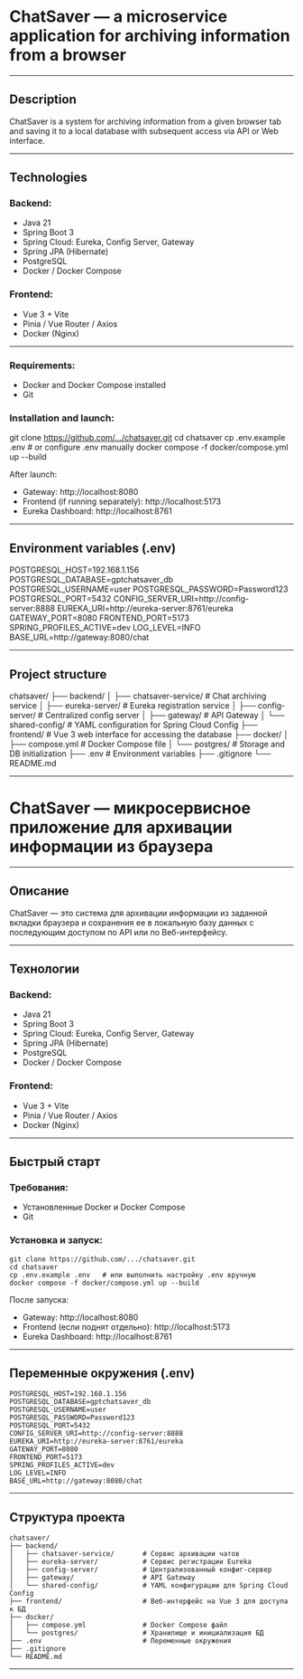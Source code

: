 # ChatSaver — a microservice application for archiving information from a browser

---

## Description

ChatSaver is a system for archiving information from a given browser tab and saving it to a local database with subsequent access via API or Web interface.

---

## Technologies

### Backend:
- Java 21
- Spring Boot 3
- Spring Cloud: Eureka, Config Server, Gateway
- Spring JPA (Hibernate)
- PostgreSQL
- Docker / Docker Compose

### Frontend:
- Vue 3 + Vite
- Pinia / Vue Router / Axios
- Docker (Nginx)

---

### Requirements:
- Docker and Docker Compose installed
- Git

### Installation and launch:

git clone https://github.com/.../chatsaver.git
cd chatsaver
cp .env.example .env # or configure .env manually
docker compose -f docker/compose.yml up --build

After launch:
- Gateway: http://localhost:8080
- Frontend (if running separately): http://localhost:5173
- Eureka Dashboard: http://localhost:8761

---

## Environment variables (.env)
POSTGRESQL_HOST=192.168.1.156
POSTGRESQL_DATABASE=gptchatsaver_db
POSTGRESQL_USERNAME=user
POSTGRESQL_PASSWORD=Password123
POSTGRESQL_PORT=5432
CONFIG_SERVER_URI=http://config-server:8888
EUREKA_URI=http://eureka-server:8761/eureka
GATEWAY_PORT=8080
FRONTEND_PORT=5173
SPRING_PROFILES_ACTIVE=dev
LOG_LEVEL=INFO
BASE_URL=http://gateway:8080/chat

---

## Project structure

chatsaver/
├── backend/
│ ├── chatsaver-service/ # Chat archiving service
│ ├── eureka-server/ # Eureka registration service
│ ├── config-server/ # Centralized config server
│ ├── gateway/ # API Gateway
│ └── shared-config/ # YAML configuration for Spring Cloud Config
├── frontend/ # Vue 3 web interface for accessing the database
├── docker/
│ ├── compose.yml # Docker Compose file
│ └── postgres/ # Storage and DB initialization
├── .env # Environment variables
├── .gitignore
└── README.md

---



# ChatSaver — микросервисное приложение для архивации информации из браузера

---

## Описание

ChatSaver — это система для архивации информации из заданной вкладки браузера и сохранения ее в локальную базу данных с последующим доступом по API или по Веб-интерфейсу.

---

## Технологии

### Backend:
- Java 21
- Spring Boot 3
- Spring Cloud: Eureka, Config Server, Gateway
- Spring JPA (Hibernate)
- PostgreSQL
- Docker / Docker Compose

### Frontend:
- Vue 3 + Vite
- Pinia / Vue Router / Axios
- Docker (Nginx)

---

## Быстрый старт

### Требования:
- Установленные Docker и Docker Compose
- Git

### Установка и запуск:

    git clone https://github.com/.../chatsaver.git
    cd chatsaver
    cp .env.example .env   # или выполнить настройку .env вручную
    docker compose -f docker/compose.yml up --build

После запуска:
- Gateway: http://localhost:8080
- Frontend (если поднят отдельно): http://localhost:5173
- Eureka Dashboard: http://localhost:8761

---

## Переменные окружения (.env)

    POSTGRESQL_HOST=192.168.1.156
    POSTGRESQL_DATABASE=gptchatsaver_db
    POSTGRESQL_USERNAME=user
    POSTGRESQL_PASSWORD=Password123
    POSTGRESQL_PORT=5432
    CONFIG_SERVER_URI=http://config-server:8888
    EUREKA_URI=http://eureka-server:8761/eureka
    GATEWAY_PORT=8080
    FRONTEND_PORT=5173
    SPRING_PROFILES_ACTIVE=dev
    LOG_LEVEL=INFO
    BASE_URL=http://gateway:8080/chat

---

## Структура проекта

    chatsaver/
    ├── backend/
    │   ├── chatsaver-service/       # Сервис архивации чатов
    │   ├── eureka-server/           # Сервис регистрации Eureka
    │   ├── config-server/           # Централизованный конфиг-сервер
    │   ├── gateway/                 # API Gateway
    │   └── shared-config/           # YAML конфигурации для Spring Cloud Config
    ├── frontend/                    # Веб-интерфейс на Vue 3 для доступа к БД
    ├── docker/
    │   ├── compose.yml              # Docker Compose файл
    │   └── postgres/                # Хранилище и инициализация БД
    ├── .env                         # Переменные окружения
    ├── .gitignore
    └── README.md

---


